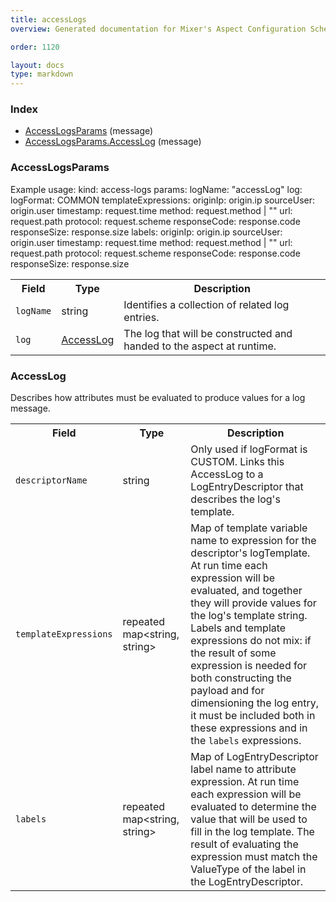 ```yaml
---
title: accessLogs
overview: Generated documentation for Mixer's Aspect Configuration Schema

order: 1120

layout: docs
type: markdown
---
```



<a name="rpcAspect.Index"></a>
### Index

* [AccessLogsParams](#aspect.AccessLogsParams)
(message)
* [AccessLogsParams.AccessLog](#aspect.AccessLogsParams.AccessLog)
(message)

<a name="aspect.AccessLogsParams"></a>
### AccessLogsParams
Example usage:
    kind: access-logs
    params:
      logName: "accessLog"
      log:
        logFormat: COMMON
        templateExpressions:
           originIp: origin.ip
           sourceUser: origin.user
           timestamp: request.time
           method: request.method | ""
           url: request.path
           protocol: request.scheme
           responseCode: response.code
           responseSize: response.size
        labels:
           originIp: origin.ip
           sourceUser: origin.user
           timestamp: request.time
           method: request.method | ""
           url: request.path
           protocol: request.scheme
           responseCode: response.code
           responseSize: response.size

<table>
 <tr>
  <th>Field</th>
  <th>Type</th>
  <th>Description</th>
 </tr>
<a name="aspect.AccessLogsParams.logName"></a>
 <tr>
  <td><code>logName</code></td>
  <td>string</td>
  <td>Identifies a collection of related log entries.</td>
 </tr>
<a name="aspect.AccessLogsParams.log"></a>
 <tr>
  <td><code>log</code></td>
  <td><a href="#aspect.AccessLogsParams.AccessLog">AccessLog</a></td>
  <td>The log that will be constructed and handed to the aspect at runtime.</td>
 </tr>
</table>

<a name="aspect.AccessLogsParams.AccessLog"></a>
### AccessLog
Describes how attributes must be evaluated to produce values for a log message.

<table>
 <tr>
  <th>Field</th>
  <th>Type</th>
  <th>Description</th>
 </tr>
<a name="aspect.AccessLogsParams.AccessLog.descriptorName"></a>
 <tr>
  <td><code>descriptorName</code></td>
  <td>string</td>
  <td>Only used if logFormat is CUSTOM. Links this AccessLog to a LogEntryDescriptor that describes the log's template.</td>
 </tr>
<a name="aspect.AccessLogsParams.AccessLog.templateExpressions"></a>
 <tr>
  <td><code>templateExpressions</code></td>
  <td>repeated map&lt;string, string&gt;</td>
  <td>Map of template variable name to expression for the descriptor's logTemplate. At run time each expression will be evaluated, and together they will provide values for the log's template string. Labels and template expressions do not mix: if the result of some expression is needed for both constructing the payload and for dimensioning the log entry, it must be included both in these expressions and in the <code>labels</code> expressions.</td>
 </tr>
<a name="aspect.AccessLogsParams.AccessLog.labels"></a>
 <tr>
  <td><code>labels</code></td>
  <td>repeated map&lt;string, string&gt;</td>
  <td>Map of LogEntryDescriptor label name to attribute expression. At run time each expression will be evaluated to determine the value that will be used to fill in the log template. The result of evaluating the expression must match the ValueType of the label in the LogEntryDescriptor.</td>
 </tr>
</table>
